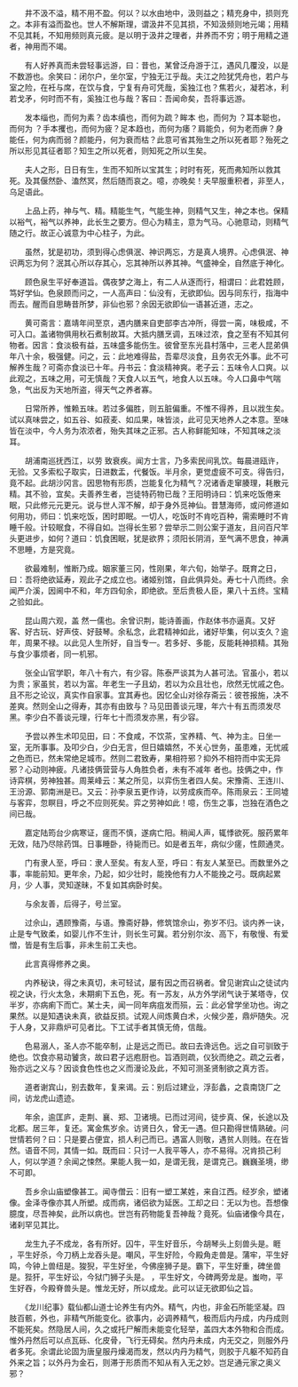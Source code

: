 <!-- { "loadSidebar": true } -->
　　井不汲不溢，精不用不盈。何以？以水由地中，汲则益之；精充身中，损则充之。本非有溢而盈也。世人不解斯理，谓汲井不见其损，不知汲频则地元竭；用精不见其耗，不知用频则真元疲。是以明于汲井之理者，井养而不穷；明于用精之道者，神用而不竭。

　　有人好养真而未尝轻事远游，曰：昔也，某曾泛舟游于江，遇风几覆没，以是不数游也。余笑曰：闭尔户，坐尔室，宁独无江乎哉。夫江之险犹凭舟也，若户与室之险，在衽与席，在饮与食，宁复有舟可凭哉，奚独江也？焦若火，凝若冰，利若戈矛，何时而不有，奚独江也与哉？客曰：吾闻命矣，吾将事远游。

　　发本缁也，而何为素？齿本缜也，而何为疏？眸本 也，而何为 ？耳本聪也，而何为 ？手本攫也，而何为疲？足本趋也，而何为痿？肩能负，何为老而痹？身能任，何为病而弱？颜能丹，何为衰而枯？此意可省其殆生之所以死者耶？殆死之所以形见其征者耶？知生之所以死者，则知死之所以生矣。

　　夫人之形，日日有生，生而不知所以宝其生；时时有死，死而弗知所以救其死。及其偃然卧、溘然冥，然后随而哀之。噫，亦晚矣！夫早服重积者，非至人，乌足语此。

　　上品上药，神与气、精。精能生气，气能生神，则精气又生，神之本也。保精以裕气，裕气以养神，此长生之要方。但心为精主，意为气马。心驰意动，则精气随之行。故正心诚意为中心柱子，为此。

　　虽然，犹是初功，须到得心虑俱泯、神识两忘，方是真人境界。心虑俱泯、神识两忘为何？泯其心所以存其心，忘其神所以养其神。气盛神全，自然底于神化。

　　顾色泉生平好奉道旨。偶夜梦之海上，有二人从逐而行，相谓曰：此君姓顾，笃好学仙。色泉顾而问之，一人高声曰：仙没有，无欲即仙。因与同东行，指海中而去。醒而自思畴昔所梦，非仙也邪？余因无欲即仙一语甚近道，志之。

　　黄可斋言：嘉靖年间至京，遇内膳来自吏部李古冲所，得尝一脔，味极咸，不可入口。盖诸物俱用秋石煮制故耳。大抵内膳烹调，五味过浓，食之至有不知其何物者。因言：食淡极有益，五味盛多能伤生。彼曾至东光县村落中，三老人昆弟俱年八十余，极强健。问之，云：此地难得盐，吾辈尽淡食，且务农无外事。此不可解养生哉？可斋亦食淡已十年。丹书云：食淡精神爽。老子云：五味令人口爽。以此观之，五味之用，可无慎哉？天食人以五气，地食人以五味。今人口鼻中气喘急，气出反为天地所盗，得天气之养者寡。

　　日常所养，惟赖五味。若过多偏胜，则五脏偏重。不惟不得养，且以戕生矣。试以真味尝之，如五谷、如菽麦、如瓜果，味皆淡，此可见天地养人之本意。至味皆在淡中，今人务为浓浓者，殆失其味之正邪。古人称鲜能知味，不知其味之淡耳。

　　胡浦南巡抚西江，以劳 致衰疾。闻方士言，乃多索民间乳饮。每晨进瓯许，无验。又多索松子取实，日进数盂，代餐饭。半月余，更觉虚疲不可支。得告归，竟不起。此胡沙冈言。因思物有形质，岂能复化为精气？况诸香走窜腠理，耗散元精。其不验，宜矣。夫善养生者，岂徒特药物已哉？王阳明诗曰：饥来吃饭倦来眠，只此修元元更元。说与世人浑不解，却于身外觅神仙。昔慧海师，或问修道如何用功，师曰：饥来吃饭，困时即眠。一切人，吃饭时不肯吃百种，需索睡时不肯睡千般。计较眠食，不得自如。岂得长生邪？尝举示二则公案于道友，且问百尺竿头更进步，如何？道曰：饥食困眠，犹是欲界；须阳长阴消，至气满不思食，神满不思睡，方是究竟。

　　欲最难制，惟断乃成。姻家董三冈，性刚果，年六旬，始举子。既育之日，曰：吾将绝欲延寿，观此子之成立也。诸姬别馆，自此俱异处。寿七十八而终。余闻严介溪，因阃中不和，年方四旬余，即绝欲。至后贵极人臣，果八十五终。宝精之验如此。

　　昆山周六观，盖 然一儒也。余曾识荆，能诗善画，作赵体书亦逼真。又好客、好古玩、好声伎、好鼓琴。余私念，此君精神如此，诸好毕集，何以支久？逾年，周果不禄。以此见人生所好，自当专一。若多好、多能，反能耗神损精。其殆与食少事烦者，同一机邪。

　　张全山官学职，年八十有六，有少容。陈泰严谈其为人甚可法。官虽小，若以为贵；家虽贫，若以为富。年老生一子且幼，若以为众且壮也，欣然无忧戚之色。且不形之论议，真实作自家事。宜其寿也。因忆全山对徐存斋云：彼苍报施，决不差爽。然则全山之得寿，其亦有由致与？马见田善谈元理，年六十有五而须发尽黑。李少白不善谈元理，行年七十而须发亦黑，有少容。

　　予尝以养生术叩见田，曰：不食咸，不饮茶，宝养精、气、神为主。日坐一室，无所事事。及叩少白，少白无言，但日嬉嬉然，不关心世务，虽患难，无忧戚之色而已，然未常绝足城市。然则二君致寿，果相符邪？抑外不相符而中实无异邪？心动则神疲。凡诸技俩营营与人角胜负者，未有不减年 者也。技俩之中，作诗弈棋，劳神独甚。周莱峰云：某之所见，以弈伤生者四人矣。宋豫斋、王连川、王汾源、郭南洲是已。又云：孙李泉五更作诗，以劳成疾而卒。陈雨泉云：王同墟与客弈，忽瞑目，呼之不应则死矣。弈之劳神如此！噫，伤生之事，岂独在酒色之间已哉。

　　嘉定陆筠台少病寒证，瘥而不慎，遂病亡阳。稍闻人声，辄悸欲死。服药累年无效，陆乃尽除药饵。日事睡卧，待毙而已。如是者五年，病似少瘥，性颇通灵。

　　门有隶人至，呼曰：隶人至矣。有友人至，呼曰：有友人某至已。而数里外之事，率能前知。更年余，乃起，如少壮时，能挽他有力人不能挽之弓。既病起累月，少 人事，灵知遂昧，不复如其病卧时矣。

　　与余友善，后得子，号兰室。

　　过佘山，遇顾豫斋，与语。豫斋好静，修筑馆佘山，弥岁不归。谈内养一诀，止是专气致柔，如婴儿作不生计，则长生可冀。若分别尔汝、高下，有敬慢、有爱憎，皆是有生后事，非未生前工夫也。

　　此言真得修养之奥。

　　内养秘诀，得之未真切，未可轻试，屡有因之而召祸者。曾见谢宾山之徒试内视之诀，行火太急，未期痢下五色，死。有一苏友，从方外学闭气诀于某塔寺，仅半岁，亦病痢下而亡。某士夫，闻一同年病疽发而殒，云：此必曾学坐功也。询之果然。以是知遇诀未真，欲益反损。试观人间炼黄白术，火候少差，鼎炉随失。况于人身，又非鼎炉可见者比。下工试手者其慎无倚，信哉。

　　色易溺人，圣人亦不能卒制，止是远之而已。故曰去谗远色。远之自可驯致于绝也。饮食亦易动饕贪，故曰君子远庖厨也。旨酒则疏，仪狄而绝之。疏之云者，殆亦远之义与？因谈食色性也之义而漫论及此，不知可测圣贤制欲之真方否。

　　道者谢宾山，别去数年，复来谒。云：别后过建业，浮彭蠡，之袁南饶厂之间，访龙虎山遗迹。

　　年余，逾匡庐，走荆、襄、郑、卫诸境。已而过河间，徒步真、保，长途以及北都。居三年，复还。寓金焦岁余。访贤日久，曾无一遇。但只勘得世情熟破。问世情若何？曰：只是要占便宜，损人利己而已。遇富人则敬，遇贫人则贱。在在皆然。语音不同，其情一如。既而曰：只讨一人我平等人，亦不易得。况肯损己利人，何以学道？余闻之悚然。果能人我一如，是谓无我，是谓克己。巍巍圣境，缈不可即。

　　吾乡佘山庙塑像甚工。闻寺僧云：旧有一塑工某姓，来自江西。经岁余，塑诸像。金泽寺像亦其人所塑。成而病，诸侣欲为延医。工却之曰：无以为也。吾想像臆度，尽吾神矣，此所以病也。世岂有药物能复吾神哉？竟死。仙庙诸像今具在，诸刹罕见其比。

　　龙生九子不成龙，各有所好。囚牛，平生好音乐，今胡琴头上刻兽头是。睚 ，平生好杀，今刀柄上龙吞头是。嘲风，平生好险，今殿角走兽是。蒲牢，平生好鸣，今钟上兽纽是。狻猊，平生好坐，今佛座狮子是。霸下，平生好重，碑坐兽是。狴犴，平生好讼，今狱门狮子头是。 ，平生好文，今碑两旁龙是。蚩吻，平生好吞，今殿脊兽头是。惟龙无好，所以成龙。此可以证无欲即仙之旨。

　　《龙川纪事》载仙都山道士论养生有内外。精气，内也，非金石所能坚凝。四肢百骸，外也，非精气所能变化。欲事内，必调养精气，极而后内丹成，内丹成则不能死矣。然隐居人间，久之或托尸解而未能变化轻举，盖四大本外物和合而成。惟外丹然后可以点瓦砾、化皮骨，飞行无碍矣。然内丹未成，内无交之，则服外丹者多死。余谓此论固为唐皇服丹燥渴而发，然以内丹为精气，则胶于凡躯不知药自外来之旨；以外丹为金石，则滞于形质而不知从有入无之妙。岂足通元家之奥义邪？
